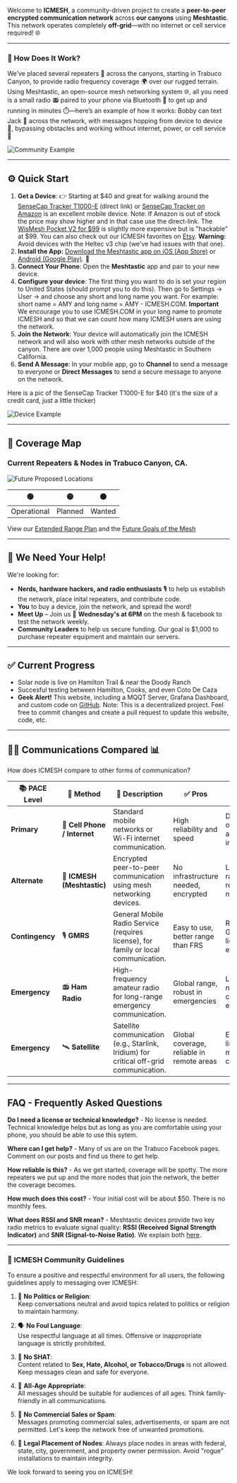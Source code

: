Welcome to **ICMESH**, a community-driven project to create a **peer-to-peer encrypted communication network** across **our canyons** using **Meshtastic**. This network operates completely **off-grid**—with no internet or cell service required! 🌐  

---

### 📡 **How Does It Work?**  
We’ve placed several repeaters 📶 across the canyons, starting in Trabuco Canyon, to provide radio frequency coverage 🌍 over our rugged terrain. Using Meshtastic, an open-source mesh networking system 🌐, all you need is a small radio 📻 paired to your phone via Bluetooth 📲 to get up and running in minutes ⏱️—here’s an example of how it works: Bobby can text Jack 💬 across the network, with messages hopping from device to device 🚀, bypassing obstacles and working without internet, power, or cell service 🚫 

![Community Example](images/community-example.jpg)

---

## ⚙️ **Quick Start**  

1. **Get a Device**: 👉 Starting at $40 and great for walking around the [SenseCap Tracker T1000-E](https://www.seeedstudio.com/SenseCAP-Card-Tracker-T1000-E-for-Meshtastic-p-5913.html) (direct link) or [SenseCap Tracker on Amazon](https://www.amazon.com/dp/B0DJ6KGXKB/) is an excellent mobile device.  Note:  If Amazon is out of stock the price may show higher and in that case use the direct-link. The [WisMesh Pocket V2 for $99](https://store.rakwireless.com/products/wismesh-pocket) is slightly more expensive but is "hackable" at $99.  You can also check out our ICMESH favorites on [Etsy](https://www.etsy.com/people/i9v8id6n/favorites/ICMESH-meshtastic-turn-key-devices). **Warning:** Avoid devices with the Heltec v3 chip (we've had issues with that one).
2. **Install the App:** [Download the Meshtastic app on iOS (App Store)](https://apps.apple.com/us/app/meshtastic/id1586432531) or [Android (Google Play)](https://play.google.com/store/apps/details?id=com.geeksville.mesh&pcampaignid=web_share). 📲  
3. **Connect Your Phone**: Open the **Meshtastic** app and pair to your new device. 
4. **Configure your device**: The first thing you want to do is set your region to United States (should prompt you to do this).  Then go to Settings -> User -> and choose any short and long name you want.  For example: short name = AMY and long name = AMY - ICMESH.COM. **Important** We encourage you to use ICMESH.COM in your long name to promote ICMESH and so that we can count how many ICMESH users are using the network.
5. **Join the Network**: Your device will automatically join the ICMESH network and will also work with other mesh networks outside of the canyon. There are over 1,000 people using Meshtastic in Southern California.
6. **Send A Message**: In your mobile app, go to **Channel** to send a message to everyone or **Direct Messages** to send a secure message to anyone on the network.

Here is a pic of the SenseCap Tracker T1000-E for $40 (it's the size of a credit card, just a little thicker)

![Device Example](images/t1000.webp)

---

## 📍 **Coverage Map**  

### Current Repeaters & Nodes in Trabuco Canyon, CA.

![Future Proposed Locations](images/future-network.png)

| 🟢   | 🟡   | ⚫   |
|------|------|------|
| Operational | Planned | Wanted |

View our [Extended Range Plan](EXTENDED-RANGE.md) and the [Future Goals of the Mesh](FUTURE-GOALS.md)

---

## 🤝 **We Need Your Help!**

We're looking for:

- **Nerds, hardware hackers, and radio enthusiasts** 🎙️ to help us establish the network, place inital repeaters, and contribute code.
- **You** to buy a device, join the network, and spread the word!
- **Meet Up** – Join us 📅 **Wednesday's at 6PM** on the mesh & facebook to test the network weekly.
- **Community Leaders** to help us secure funding. Our goal is $1,000 to purchase repeater equipment and maintain our servers.

---

## ✅ **Current Progress**  
- Solar node is live on Hamilton Trail & near the Doody Ranch
- Succesful testing between Hamilton, Cooks, and even Coto De Caza
- **Geek Alert!** This website, including a MQQT Server, Grafana Dashboard, and custom code on [GitHub](https://github.com/opticgroup/icmesh).  Note:  This is a decentralized project.  Feel free to commit changes and create a pull request to update this website, code, etc.

---

## 📡✨ Communications Compared 📊

How does ICMESH compare to other forms of communication?

| 📚 **PACE Level**   | 📡 **Method**           | 📝 **Description**                                                                             | ✅ **Pros**                           | ❌ **Cons**                           |
|----------------------|--------------------------|------------------------------------------------------------------------------------------------|----------------------------------------|----------------------------------------|
| **Primary**          | 📱 **Cell Phone / Internet** | Standard mobile networks or Wi-Fi internet communication.                                       | High reliability and speed             | Dependent on towers and infrastructure |
| **Alternate**        | 📶 **ICMESH (Meshtastic)**   | Encrypted peer-to-peer communication using mesh networking devices.                             | No infrastructure needed, encrypted    | Limited range, requires local nodes    |
| **Contingency**      | 🎙️ **GMRS**                  | General Mobile Radio Service (requires license), for family or local communication.              | Easy to use, better range than FRS     | Requires GMRS license, non-encrypted   |
| **Emergency**        | 📻 **Ham Radio**          | High-frequency amateur radio for long-range emergency communication.                            | Global range, robust in emergencies    | License needed, complex equipment      |
| **Emergency**        | 🛰️ **Satellite**             | Satellite communication (e.g., Starlink, Iridium) for critical off-grid communication.           | Global coverage, reliable in remote areas | Expensive, limited message capacity  |

---

## **FAQ - Frequently Asked Questions**

**Do I need a license or technical knowledge?** - No license is needed.   Technical knowledge helps but as long as you are comfortable using your phone, you should be able to use this sytem. 

**Where can I get help?** - Many of us are on the Trabuco Facebook pages.   Comment on our posts and find us there to get help.

**How reliable is this?** - As we get started, coverage will be spotty.  The more repeaters we put up and the more nodes that join the network, the better the coverage becomes.

**How much does this cost?** - Your initial cost will be about $50.  There is no monthly fees.

**What does RSSI and SNR mean?** - Meshtastic devices provide two key radio metrics to evaluate signal quality: **RSSI (Received Signal Strength Indicator)** and **SNR (Signal-to-Noise Ratio)**. We explain both [here](rssi-snr.md).

---

### 📜 **ICMESH Community Guidelines**  

To ensure a positive and respectful environment for all users, the following guidelines apply to messaging over ICMESH:  

1. 🚫 **No Politics or Religion**:  
   Keep conversations neutral and avoid topics related to politics or religion to maintain harmony.  

2. 🗣️ **No Foul Language**:  
   Use respectful language at all times. Offensive or inappropriate language is strictly prohibited.  

3. 🚷 **No SHAT**:  
   Content related to **Sex, Hate, Alcohol, or Tobacco/Drugs** is not allowed. Keep messages clean and safe for everyone.  

4. 👶 **All-Age Appropriate**:  
   All messages should be suitable for audiences of all ages. Think family-friendly in all communications.  

5. 📵 **No Commercial Sales or Spam**:  
   Messages promoting commercial sales, advertisements, or spam are not permitted. Let's keep the network free of unwanted promotions.

6. 🪪 **Legal Placement of Nodes**:
   Always place nodes in areas with federal, state, city, government, and property owner permission. Avoid "rogue" installations to maintain integrity.

We look forward to seeing you on ICMESH!
